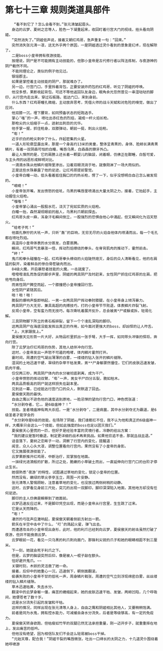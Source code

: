 # 第七十三章 规则类道具部件
        “看不到它了？怎么会看不到，”张元清皱起眉头。
       身边的云梦、夏树之恋等人，脸色一下凝重起来，收回盯着行宫大门的视线，扭头看向阴姬。
       “突然消失了。”阴姬低声说，接着又朝红鸡哥，急声重复一句：“回来。”
       突然消失张元清一凛，这无外乎两个原因，一是阴姬透过灵仆看到的景象是幻术，现在解除了。
       二是boss小皇帝拥有夜游技能。
       按理说，阴尸是不可能拥有主动技能的，但那小皇帝是古代修行者以阵法炼制，与夜游神的阴尸截然不同。
       不能同理论之，类似的例子他见过。
       银瑶郡主。
       如果是掌控着主动技能的阴尸，那就难办了。
       另一边，行宫门口，手里拎着背包，正要安装炸药包的红鸡哥，听见了阴姬的呼唤。
       他没多想，果断收起背包，可还不等他返回队友身边，眼角余光忽然普见一串湿哒哒的脚印，从行宫内走出来，穿过石板路，抵达门口，来到身前。
       什么东西？红鸡哥瞳孔微缩，主动放弃思考，凭借火师的战斗天赋和对危险的嗅觉，做出了应对。
       他双膝一沉，埋下腰背，如同预备状态的短跑选手。
       掌心‘嗤’的一声，喷吐出赤红色的烈焰，凝成一杆火焰长枪。
       那枪尖的火焰缩于一点，迸射出刺目的光华。
       他手掌一握，抓住枪身，双膝弹动，朝前一挺，刺出火焰枪。
       “嘭！”
       近乎炽白的枪尖刺中了什么，炸起密集的火星。
       一道人形轮廓显露出来，那是一个身高约13米的男童，整体呈青黑的，身体、脸颊长满青黑鳞片，有着一双阴森可怕的白瞳，嘴唇乌黑，白森森的獠牙外凸。
       最让人悚然的是，它的肩膀上还长着一颗婴儿的脑袋，闭着眼，仿佛正在酣睡，白皙可爱，与主头颅的凶恶形成鲜明对比。
       一滴滴水珠从他鳞片缝隙里渗出，沿着双眼流淌于地，就像刚淋了一场大雨似的。
       正是这些水珠暴露了他的足迹，让红鸡哥提前警觉。
       小皇帝白瞳一动，低头看着抵住胸口的灼热长枪，愣了一下，似乎没想明白自己怎么被发现的。
       “嗬嗬！”
       小皇帝张开嘴，发出愤怒的低吼，乌黑的嘴唇里喷涌出大量太阴之力，接着，它抬起手，主动握住火焰枪。
       “嗤嗤！”
       小皇帝掌心涌出一股股水花，浇灭了宛如实质的火焰枪。
       白瞳一抬，森然凝视眼前的敌人，乌黑利爪朝前探去。
       红鸡哥头皮一麻，浑身汗毛瞬间倒立，一股强烈的恐惧自他心中涌起，但又瞬间化为滔天怒火。
       “给老子死！”
       他面孔狰狞的大吼一声，只听‘轰’的巨响，无穷无尽的火焰自他体内喷涌而出，每一个毛孔都在喷吐烈焰。
       高温将小皇帝体表的水分蒸发，白雾蒸腾。
       瞬间，红鸡哥气息暴涨一倍，挥动烈焰缭绕的拳头，在脊背肌肉的推动下，霍然前击。
       “砰！”
       鬼爪和拳头碰撞在一起，红鸡哥拳头缭绕的火焰陡然熄灭，身后的众人清晰看见，他的右肩猛的裂开，染着鲜血的惨白骨茬破肉而出。
       84级火魔，开启暴怒者技能的火魔，一击就废了。
       噔噔噔凌乱而急促的脚步声里，阴姬的两具阴尸及时赶来，女性阴尸抓住红鸡哥的左肩，把他甩向身后。
       而男性阴尸腾空而起，一个膝撞把小皇帝撞回行宫。
       女性阴尸紧随其后。
       啪！啪！啪！
       脆裂的爆响声旋即响起，一男一女两具阴尸挥动拳肘膝腿，在小皇帝身上倾泻暴力。
       两具阴尸力大无穷，兼具高超的肉搏技巧，打的小皇帝节节败退，体表鳞片炸裂飞射。
       反观小皇帝，空有蛮力而无技巧，每次嘶吼着展开反扑，总会被男*尸或躲或拆，轻易化解。
       三具阴物脚下所立的青石板碎裂，留下一个个凌乱深陷的脚印。
       这两具阴尸在海底没能发挥出真正的作用，如今面对更强大的boss，却凶悍的让人咋舌。
       “上，大家跟我上。”
       夏侯傲天见形势一片大好，从物品栏里抓出一张手弩，大手一挥，如同带头冲锋的悍将，奔向行宫。
       除了云梦治疗红鸡哥的伤势，其他人结伴冲向行宫。
       这时，小皇帝发出一声怒不可遏的咆哮，体内鳞片霍然打开。
       霎时间，周遭的空气凝出薄薄的白雾，一缕缕的钻入张开的鳞片缝隙。
       湿润的土地迅速干硬，翠绿的杂草干枯发黄，男**尸身躯骤然僵住，它们的皮肤迅速发皱，肌肉干瘪。
       仅仅两三秒，两具阴尸体内的水分被彻底剥离，成为干尸。
       小皇帝愤怒的挥动双臂，‘嘭’一声，男女干尸四分五裂，脆如枯木。
       两具品质极高的阴尸就这样损失在副本里。
       见到这一幕，已经抵达行宫门口的众人，默默退了回去。
       夏侯傲天跑的最快。
       自由之鹰以不逊色他的速度逃到原地，一脸忌惮的望向行宫门口，神色慌张道：
       “水分剥夺者，它。。是6级瘟神？！”
       技能。圣者境瘟神有两大杀招，一是‘水分剥夺’，二是病菌，其中水分剥夺尤为霸道，是6级圣者才能学会的
       “水分剥夺是6级的技能，在场除了阴姬，我们谁都扛不住，我不认为他和真正的6级瘟神一样，大概率只会这么一个技能，但如此强度的boss也足以团灭我们。”
       夏侯傲天心里慌的一匹，但好歹是经验丰富的灵境行者，冷静的给出方案：
       “我的建议是暂时撤退，制定更详细的战术再来挑战。如果他穷追不舍，那就且战且退。”
       话音落下，夏树之恋眸子一动，洞察了行宫内的变化，提醒道：
       闻言，众人心头大凛，调整位置看向行宫内，果然没有了小皇帝的身影。
       它又施展夜游技能了。
       云梦果断推开红鸡哥，中断治疗，双掌按在地面。
       一抹绿光涟漪般的扩散，所过之处，脆嫩的小草破土而出，一直延伸向行宫门口的台阶才停止生长。
       她很熟悉‘夜游’的特性，试图通过草地的变化，锁定小皇帝的位置。
       然而没有，嫩绿的草尖亭亭玉立，周围一片安静。
       张元清等人警惕顾盼，注意着草地的变化，也没放过两侧树梢的动静。
       这时，云梦看见身前三尺处，突兀的出现一双脚印，脚印深深陷入地面，其他地方却没有任何足迹。
       脚印的主人仿佛是瞬移到了她面前。
       云梦迅速反应过来，不是脚印凭空出现，而是小皇帝从行宫里，生生跳了过来。
       它是从天而降的。
       “嘭！”
       凄厉的弓弦声应激响起，夏侯傲天朝着侧前方射出一箭。
       箭矢在半空中击中了什么，‘叮’的溅起火星，弹飞出去。
       而遭遇攻击的小皇帝现出身形，此时，他的利爪已经刺向云梦，夏侯傲天的射击虽然打破了夜游，但并不能挽救云梦。
       云梦眼前一花，看见一只乌黑的利爪刺向面门，那锋利尖锐的爪子和她的眼睛相距不到三厘米。
       下一刻，她就会死于利爪之下。
       但是，云梦的脑袋突然后仰，像是被人一棍子敲在额头。
       恰好避开鬼爪。~~
       关键时刻，木妖的灵活救了她一命。
       接着，后仰中的她重心一沉，迅速倒下，朝侧面翻滚。
       偷袭失败的小皇帝不甘的低吼一声，周身鳞片戟张，周遭的空气立刻浮现绵密白雾，丝丝缕缕的钻入鳞片缝隙。
       草木迅速枯黄，失去水分。
       翻滚中的云梦身躯一僵，痛苦的蜷缩起来，她的皮肤迅速干枯、发皱，两颊凹陷，几个呼吸间，她便苍老了数十岁。
       这是水分流失引起的发皱和干枯。
       这样的情况，同样出现在张元清等人身上，自由之鹰和阴姬相比其他人，又要稍稍饱满。
       前者是同为水鬼，拥有控水能力，可减缓自身水分流失，后者是等级够高，有一定的免疫力。
       夏侯傲天转身欲跑，但枯瘦如竹竿的双腿已然无法承担重量，刚一迈开步子，就重重摔在地上，发出痛苦的低吟。
       但他没有绝望，因为相信队友们不会这么轻易被boss干掉。
       “元始天尊，配合我！”阴姬干裂的嘴唇微张，吐出一口绵长的太阴之力，十几道灵仆围绕着她呼啸游